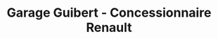 ---
title: "Garage Guibert - Concessionnaire Renault"
url: /marsilly/garage-guibert-concessionnaire-renault/
shop: voiture
---